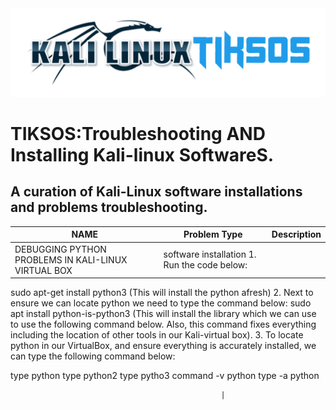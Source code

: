 <img src="https://github.com/fixitgearware/tiksos/blob/main/fixitgearwaretiksosbg.png">
<h1>TIKSOS:Troubleshooting AND Installing Kali-linux SoftwareS.</h1>
<h2>A curation of Kali-Linux software installations and problems troubleshooting.</h2>


|         NAME      |          Problem Type            |                           Description                                     |
|-------------------|----------------------------------|---------------------------------------------------------------------------|
|    DEBUGGING PYTHON PROBLEMS IN KALI-LINUX VIRTUAL BOX                         |     software installation                   1. Run the code below:
sudo apt-get install python3 (This will install the python afresh)
2.  Next to ensure we can locate python we need to type the command below:
sudo apt install python-is-python3
(This will install the library which we can use to use the following command below. Also, this command fixes everything including the location of other tools in our Kali-virtual box).
3. To locate python in our VirtualBox, and ensure everything is accurately installed, we can type the following command below:

type python
type python2
type pytho3
command -v python
type -a python

                                                   |
               


